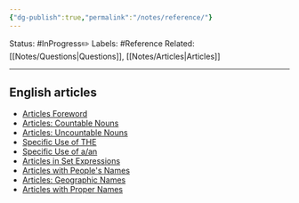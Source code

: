 ```yaml
---
{"dg-publish":true,"permalink":"/notes/reference/"}
---
```


Status: #InProgress✏️ 
Labels: #Reference
Related: [[Notes/Questions\|Questions]], [[Notes/Articles\|Articles]]

---

## English articles
- [Articles Foreword](https://usefulenglish.ru/grammar/articles-foreword)
- [Articles: Countable Nouns](https://usefulenglish.ru/grammar/part-1-articles-with-countable-nouns-basic-rules)
- [Articles: Uncountable Nouns](https://usefulenglish.ru/grammar/part-2-articles-with-uncountable-nouns-basic-rules)
- [Specific Use of THE](https://usefulenglish.ru/grammar/part-3-specific-use-of-the)
- [Specific Use of a/an](https://usefulenglish.ru/grammar/part-4-specific-use-of-a)
- [Articles in Set Expressions](https://usefulenglish.ru/grammar/part-5-articles-in-set-expressions)
- [Articles with People's Names](https://usefulenglish.ru/grammar/part-6-articles-with-peoples-names)
- [Articles: Geographic Names](https://usefulenglish.ru/grammar/part-7-articles-with-geographical-names)
- [Articles with Proper Names](https://usefulenglish.ru/grammar/part-8-articles-with-miscellaneous-proper-names)